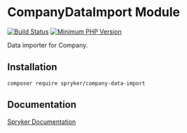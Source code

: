 # CompanyDataImport Module
[![Build Status](https://travis-ci.org/spryker/company-data-import.svg)](https://travis-ci.org/spryker/company-data-import)
[![Minimum PHP Version](https://img.shields.io/badge/php-%3E%3D%207.2-8892BF.svg)](https://php.net/)

Data importer for Company.

## Installation

```
composer require spryker/company-data-import
```

## Documentation

[Spryker Documentation](https://academy.spryker.com/developing_with_spryker/module_guide/modules.html)
